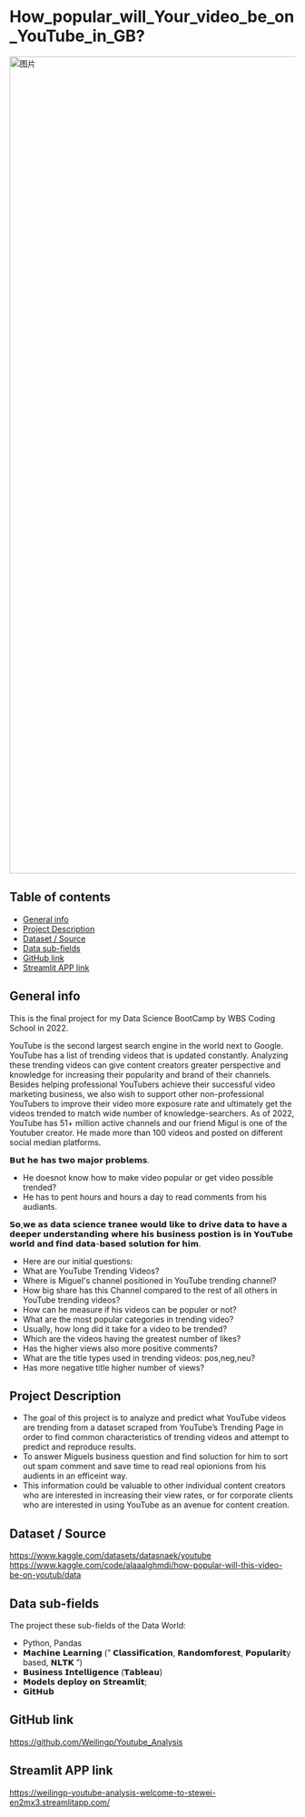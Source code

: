 # How_popular_will_Your_video_be_on_YouTube_in_GB?
<img width="1436" alt="图片" src="https://user-images.githubusercontent.com/104377828/186529341-036d9141-1dfd-4a33-8729-5b6a31647d89.png">

## Table of contents
* [General info](#general-info)
* [Project Description](#Project-Description)
* [Dataset / Source](#Dataset-/-Source)
* [Data sub-fields](#Data-sub-fields)
* [GitHub link](#GitHub-link)
* [Streamlit APP link](#Streamlit-APP-link)


## General info
This is the final project for my Data Science BootCamp by WBS Coding School in 2022.

YouTube is the second largest search engine in the world next to Google. YouTube has a list of trending videos that is updated constantly. Analyzing these trending videos can give content creators greater perspective and knowledge for increasing their popularity and brand of their channels.
Besides helping professional YouTubers achieve their successful video marketing business, we also wish to support other non-professional YouTubers to improve their video more exposure rate and ultimately get the videos trended to match wide number of knowledge-searchers.
As of 2022, YouTube has 51+ million active channels and our friend Migul is one of the Youtuber creator. He made more than 100 videos and posted on different social median platforms. 

𝗕𝘂𝘁 𝗵𝗲 𝗵𝗮𝘀 𝘁𝘄𝗼 𝗺𝗮𝗷𝗼𝗿 𝗽𝗿𝗼𝗯𝗹𝗲𝗺𝘀. 
* He doesnot know how to make video popular or get video possible trended?
* He has to pent hours and hours a day to read comments from his audiants.

𝗦𝗼,𝘄𝗲 𝗮𝘀 𝗱𝗮𝘁𝗮 𝘀𝗰𝗶𝗲𝗻𝗰𝗲 𝘁𝗿𝗮𝗻𝗲𝗲 𝘄𝗼𝘂𝗹𝗱 𝗹𝗶𝗸𝗲 𝘁𝗼 𝗱𝗿𝗶𝘃𝗲 𝗱𝗮𝘁𝗮 𝘁𝗼 𝗵𝗮𝘃𝗲 𝗮 𝗱𝗲𝗲𝗽𝗲𝗿 𝘂𝗻𝗱𝗲𝗿𝘀𝘁𝗮𝗻𝗱𝗶𝗻𝗴 𝘄𝗵𝗲𝗿𝗲 𝗵𝗶𝘀 𝗯𝘂𝘀𝗶𝗻𝗲𝘀𝘀 𝗽𝗼𝘀𝘁𝗶𝗼𝗻 𝗶𝘀 𝗶𝗻 𝗬𝗼𝘂𝗧𝘂𝗯𝗲 𝘄𝗼𝗿𝗹𝗱 𝗮𝗻𝗱 𝗳𝗶𝗻𝗱 𝗱𝗮𝘁𝗮-𝗯𝗮𝘀𝗲𝗱 𝘀𝗼𝗹𝘂𝘁𝗶𝗼𝗻 𝗳𝗼𝗿 𝗵𝗶𝗺. 

* Here are our initial questions:
* What are YouTube Trending Videos?
* Where is Miguel's channel positioned in YouTube trending channel?
* How big share has this Channel compared to the rest of all others in YouTube trending videos?
* How can he measure if his videos can be populer or not? 
* What are the most popular categories in trending video?
* Usually, how long did it take for a video to be trended?
* Which are the videos having the greatest number of likes?
* Has the higher views also more positive comments?
* What are the title types used in trending videos: pos,neg,neu? 
* Has more negative title higher number of views?


## Project Description
* The goal of this project is to analyze and predict what YouTube videos are trending from a dataset scraped from YouTube’s Trending Page in order to find common characteristics of trending videos and attempt to predict and reproduce results.
* To answer Miguels business question and find soluction for him to sort out spam comment and save time to read real opionions from his audients in an efficeint way. 
* This information could be valuable to other individual content creators who are interested in increasing their view rates, or for corporate clients  who are interested in using YouTube as an avenue for content creation.

## Dataset / Source
https://www.kaggle.com/datasets/datasnaek/youtube
https://www.kaggle.com/code/alaaalghmdi/how-popular-will-this-video-be-on-youtub/data

## Data sub-fields
The project these sub-fields of the Data World:
* Python, Pandas
* 𝗠𝗮𝗰𝗵𝗶𝗻𝗲 𝗟𝗲𝗮𝗿𝗻𝗶𝗻𝗴 
              (” 
              𝗖𝗹𝗮𝘀𝘀𝗶𝗳𝗶𝗰𝗮𝘁𝗶𝗼𝗻,
              𝗥𝗮𝗻𝗱𝗼𝗺𝗳𝗼𝗿𝗲𝘀𝘁,
              𝗣𝗼𝗽𝘂𝗹𝗮𝗿𝗶𝘁y based,
              𝗡𝗟𝗧𝗞 
              ”) 
* 𝗕𝘂𝘀𝗶𝗻𝗲𝘀𝘀 𝗜𝗻𝘁𝗲𝗹𝗹𝗶𝗴𝗲𝗻𝗰𝗲 (𝗧𝗮𝗯𝗹𝗲𝗮𝘂)
* 𝗠𝗼𝗱𝗲𝗹𝘀 𝗱𝗲𝗽𝗹𝗼𝘆 𝗼𝗻 𝗦𝘁𝗿𝗲𝗮𝗺𝗹𝗶𝘁;
* 𝗚𝗶𝘁𝗛𝘂𝗯


## GitHub link
https://github.com/Weilingp/Youtube_Analysis

## Streamlit APP link
https://weilingp-youtube-analysis-welcome-to-stewei-en2mx3.streamlitapp.com/

